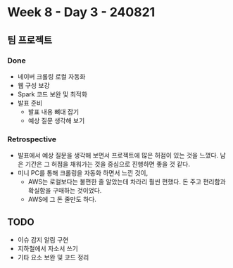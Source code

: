 # Week 8 - Day 3 - 240821

## 팀 프로젝트
### Done
- 네이버 크롤링 로컬 자동화
- 웹 구성 보강
- Spark 코드 보완 및 최적화
- 발표 준비
    - 발표 내용 뼈대 잡기
    - 예상 질문 생각해 보기
### Retrospective
- 발표에서 예상 질문을 생각해 보면서 프로젝트에 많은 허점이 있는 것을 느꼈다. 남은 기간은 그 허점을 채워가는 것을 중심으로 진행하면 좋을 것 같다.
- 미니 PC를 통해 크롤링을 자동화 하면서 느낀 것이,
    - AWS는 로컬보다는 불편한 줄 알았는데 차라리 훨씬 편했다. 돈 주고 편리함과 확실함을 구매하는 것이었다.
    - AWS에 그 돈 줄만도 하다.


## TODO
- 이슈 감지 알림 구현
- 지하철에서 자소서 쓰기
- 기타 요소 보완 및 코드 정리
